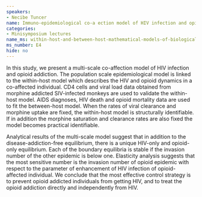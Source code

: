 ```yaml
---
speakers:
- Necibe Tuncer
name: Immuno-epidemiological co-a ection model of HIV infection and opioid addiction
categories:
- Minisymposium lectures
name_ms: within-host-and-between-host-mathematical-models-of-biological-dynamics
ms_number: E4
hide: no
---
```

In this study, we present a multi-scale co-affection model of HIV infection and opioid addiction. The population scale epidemiological model is linked to the within-host model which describes the HIV and opioid dynamics in a co-affected individual. CD4 cells and viral load data obtained from morphine addicted SIV-infected monkeys are used to validate the within-host model. AIDS diagnoses, HIV death and opioid mortality data are used to fit the between-host model. When the rates of viral clearance and morphine uptake are fixed, the within-host model is structurally identifiable. If in addition the morphine saturation and clearance rates are also fixed the model becomes practical identifiable.

Analytical results of the multi-scale model suggest that in addition to the disease-addiction-free equilibrium, there is a unique HIV-only and opioid-only equilibrium. Each of the boundary equilibria is stable if the invasion number of the other epidemic is below one. Elasticity analysis suggests that the most sensitive number is the invasion number of opioid epidemic with respect to the parameter of enhancement of HIV infection of opioid-affected individual. We conclude that the most effective control strategy is to prevent opioid addicted individuals from getting HIV, and to treat the opioid addiction directly and independently from HIV.
